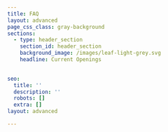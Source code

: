 ```yaml
---
title: FAQ
layout: advanced
page_css_class: gray-background
sections:
  - type: header_section
    section_id: header_section
    background_image: /images/leaf-light-grey.svg
    headline: Current Openings
        

seo:
  title: ''
  description: ''
  robots: []
  extra: []
layout: advanced

---
```


